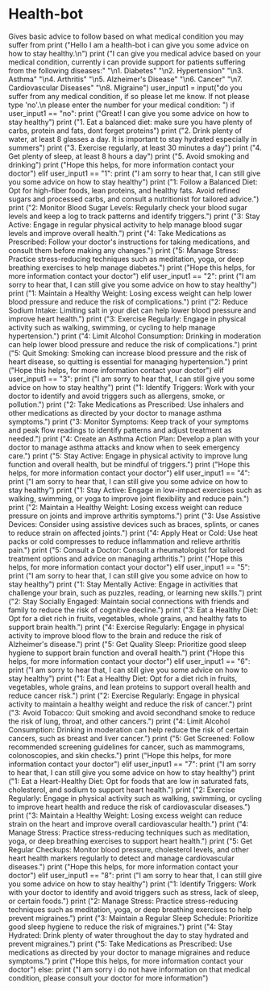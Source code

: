 # Health-bot
Gives basic advice to follow based on what medical condition you may suffer from
print ("Hello I am a health-bot i can give you some advice on how to stay healthy.\n")
print ("I can give you medical advice based on your medical condition, currently i can provide support for patients suffering from the following diseases:"
"\n1. Diabetes"
"\n2. Hypertension"
"\n3. Asthma"
"\n4. Arthritis"
"\n5. Alzheimer's Disease"
"\n6. Cancer"
"\n7. Cardiovascular Diseases"
"\n8. Migraine")
user_input1 = input("do you suffer from any medical condition, if so please let me know. If not please type 'no'.\n please enter the number for your medical condition: ")
if user_input1 == "no":
    print ("Great! I can give you some advice on how to stay healthy")
    print ("1. Eat a balanced diet: make sure you have plenty of carbs, protein and fats, dont forget proteins")
    print ("2. Drink plenty of water, at least 8 glasses a day. It is important to stay hydrated especially in summers")
    print ("3. Exercise regularly, at least 30 minutes a day")
    print ("4. Get plenty of sleep, at least 8 hours a day")
    print ("5. Avoid smoking and drinking")
    print ("Hope this helps, for more information contact your doctor")
elif user_input1 == "1":
    print ("I am sorry to hear that, I can still give you some advice on how to stay healthy")
    print ("1: Follow a Balanced Diet: Opt for high-fiber foods, lean proteins, and healthy fats. Avoid refined sugars and processed carbs, and consult a nutritionist for tailored advice.")
    print ("2: Monitor Blood Sugar Levels: Regularly check your blood sugar levels and keep a log to track patterns and identify triggers.")
    print ("3: Stay Active: Engage in regular physical activity to help manage blood sugar levels and improve overall health.")
    print ("4: Take Medications as Prescribed: Follow your doctor's instructions for taking medications, and consult them before making any changes.")
    print ("5: Manage Stress: Practice stress-reducing techniques such as meditation, yoga, or deep breathing exercises to help manage diabetes.")
    print ("Hope this helps, for more information contact your doctor")
elif user_input1 == "2":
    print ("I am sorry to hear that, I can still give you some advice on how to stay healthy")
    print ("1: Maintain a Healthy Weight: Losing excess weight can help lower blood pressure and reduce the risk of complications.")
    print ("2: Reduce Sodium Intake: Limiting salt in your diet can help lower blood pressure and improve heart health.")
    print ("3: Exercise Regularly: Engage in physical activity such as walking, swimming, or cycling to help manage hypertension.")
    print ("4: Limit Alcohol Consumption: Drinking in moderation can help lower blood pressure and reduce the risk of complications.")
    print ("5: Quit Smoking: Smoking can increase blood pressure and the risk of heart disease, so quitting is essential for managing hypertension.")
    print ("Hope this helps, for more information contact your doctor")
elif user_input1 == "3":
    print ("I am sorry to hear that, I can still give you some advice on how to stay healthy")
    print ("1: Identify Triggers: Work with your doctor to identify and avoid triggers such as allergens, smoke, or pollution.")
    print ("2: Take Medications as Prescribed: Use inhalers and other medications as directed by your doctor to manage asthma symptoms.")
    print ("3: Monitor Symptoms: Keep track of your symptoms and peak flow readings to identify patterns and adjust treatment as needed.")
    print ("4: Create an Asthma Action Plan: Develop a plan with your doctor to manage asthma attacks and know when to seek emergency care.")
    print ("5: Stay Active: Engage in physical activity to improve lung function and overall health, but be mindful of triggers.")
    print ("Hope this helps, for more information contact your doctor")
elif user_input1 == "4":
    print ("I am sorry to hear that, I can still give you some advice on how to stay healthy")
    print ("1: Stay Active: Engage in low-impact exercises such as walking, swimming, or yoga to improve joint flexibility and reduce pain.")
    print ("2: Maintain a Healthy Weight: Losing excess weight can reduce pressure on joints and improve arthritis symptoms.")
    print ("3: Use Assistive Devices: Consider using assistive devices such as braces, splints, or canes to reduce strain on affected joints.")
    print ("4: Apply Heat or Cold: Use heat packs or cold compresses to reduce inflammation and relieve arthritis pain.")
    print ("5: Consult a Doctor: Consult a rheumatologist for tailored treatment options and advice on managing arthritis.")
    print ("Hope this helps, for more information contact your doctor")
elif user_input1 == "5":
    print ("I am sorry to hear that, I can still give you some advice on how to stay healthy")
    print ("1: Stay Mentally Active: Engage in activities that challenge your brain, such as puzzles, reading, or learning new skills.")
    print ("2: Stay Socially Engaged: Maintain social connections with friends and family to reduce the risk of cognitive decline.")
    print ("3: Eat a Healthy Diet: Opt for a diet rich in fruits, vegetables, whole grains, and healthy fats to support brain health.")
    print ("4: Exercise Regularly: Engage in physical activity to improve blood flow to the brain and reduce the risk of Alzheimer's disease.")
    print ("5: Get Quality Sleep: Prioritize good sleep hygiene to support brain function and overall health.")
    print ("Hope this helps, for more information contact your doctor")
elif user_input1 == "6":
    print ("I am sorry to hear that, I can still give you some advice on how to stay healthy")
    print ("1: Eat a Healthy Diet: Opt for a diet rich in fruits, vegetables, whole grains, and lean proteins to support overall health and reduce cancer risk.")
    print ("2: Exercise Regularly: Engage in physical activity to maintain a healthy weight and reduce the risk of cancer.")
    print ("3: Avoid Tobacco: Quit smoking and avoid secondhand smoke to reduce the risk of lung, throat, and other cancers.")
    print ("4: Limit Alcohol Consumption: Drinking in moderation can help reduce the risk of certain cancers, such as breast and liver cancer.")
    print ("5: Get Screened: Follow recommended screening guidelines for cancer, such as mammograms, colonoscopies, and skin checks.")
    print ("Hope this helps, for more information contact your doctor")
elif user_input1 == "7":
    print ("I am sorry to hear that, I can still give you some advice on how to stay healthy")
    print ("1: Eat a Heart-Healthy Diet: Opt for foods that are low in saturated fats, cholesterol, and sodium to support heart health.")
    print ("2: Exercise Regularly: Engage in physical activity such as walking, swimming, or cycling to improve heart health and reduce the risk of cardiovascular diseases.")
    print ("3: Maintain a Healthy Weight: Losing excess weight can reduce strain on the heart and improve overall cardiovascular health.")
    print ("4: Manage Stress: Practice stress-reducing techniques such as meditation, yoga, or deep breathing exercises to support heart health.")
    print ("5: Get Regular Checkups: Monitor blood pressure, cholesterol levels, and other heart health markers regularly to detect and manage cardiovascular diseases.")
    print ("Hope this helps, for more information contact your doctor")
elif user_input1 == "8":
    print ("I am sorry to hear that, I can still give you some advice on how to stay healthy")
    print ("1: Identify Triggers: Work with your doctor to identify and avoid triggers such as stress, lack of sleep, or certain foods.")
    print ("2: Manage Stress: Practice stress-reducing techniques such as meditation, yoga, or deep breathing exercises to help prevent migraines.")
    print ("3: Maintain a Regular Sleep Schedule: Prioritize good sleep hygiene to reduce the risk of migraines.")
    print ("4: Stay Hydrated: Drink plenty of water throughout the day to stay hydrated and prevent migraines.")
    print ("5: Take Medications as Prescribed: Use medications as directed by your doctor to manage migraines and reduce symptoms.")
    print ("Hope this helps, for more information contact your doctor")
else:
    print ("I am sorry i do not have information on that medical condition, please consult your doctor for more information")
